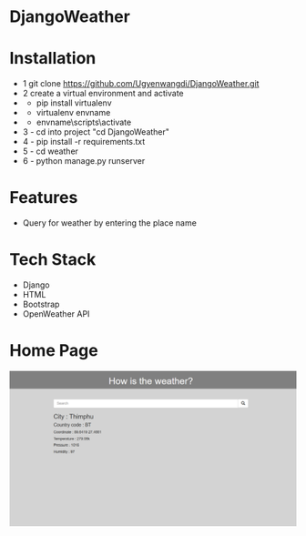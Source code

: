 # DjangoWeather

# Installation
* 1 git clone https://github.com/Ugyenwangdi/DjangoWeather.git
* 2 create a virtual environment and activate
*  - pip install virtualenv
*  - virtualenv envname
*  - envname\scripts\activate
* 3 - cd into project "cd DjangoWeather"
* 4 - pip install -r requirements.txt
* 5 - cd weather
* 6 - python manage.py runserver



# Features
* Query for weather by entering the place name

# Tech Stack
* Django
* HTML
* Bootstrap
* OpenWeather API

# Home Page
<img src="weather.png">  

